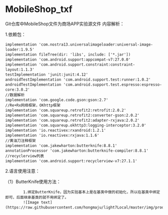 # MobileShop_txf
Git仓库中MobileShop文件为商场APP实验源文件
内容解析：

1.依赖包：
    
    implementation 'com.nostra13.universalimageloader:universal-image-loader:1.9.5'
    implementation fileTree(dir: 'libs', include: ['*.jar'])
    implementation 'com.android.support:appcompat-v7:27.0.0'
    implementation 'com.android.support.constraint:constraint-layout:1.1.3'
    testImplementation 'junit:junit:4.12'
    androidTestImplementation 'com.android.support.test:runner:1.0.2'
    androidTestImplementation 'com.android.support.test.espresso:espresso-core:3.0.2'
    //数据解析
    implementation 'com.google.code.gson:gson:2.7'
    //Re+Rx网络框架，OKhttp框架
    implementation 'com.squareup.retrofit2:retrofit:2.0.2'
    implementation 'com.squareup.retrofit2:converter-gson:2.0.2'
    implementation 'com.squareup.retrofit2:adapter-rxjava:2.0.2'
    implementation 'com.squareup.okhttp3:logging-interceptor:3.2.0'
    implementation 'io.reactivex:rxandroid:1.2.1'
    implementation 'io.reactivex:rxjava:1.1.6'
    //黄油刀注释框架
    implementation 'com.jakewharton:butterknife:8.8.1'
    annotationProcessor 'com.jakewharton:butterknife-compiler:8.8.1'
    //recyclerview列表
    implementation 'com.android.support:recyclerview-v7:27.1.1'
    
2.语言使用注意：

（1）ButterKnife使用方法：
          
            1.绑定ButterKnife，因为实验基本上是在基类中做的初始化，所以在基类中绑定即可，后面继承基类的就不用绑定了。
            ![Image text](https://raw.githubusercontent.com/hongmaju/light7Local/master/img/productShow/20170518152848.png)
